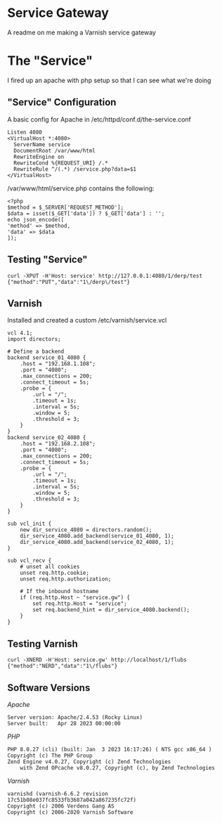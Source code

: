 # Service Gateway
A readme on me making a Varnish service gateway

# The "Service"
I fired up an apache with php setup so that I can see what we're doing

## "Service" Configuration
A basic config for Apache in /etc/httpd/conf.d/the-service.conf
```
Listen 4080
<VirtualHost *:4080>
  ServerName service
  DocumentRoot /var/www/html
  RewriteEngine on
  RewriteCond %{REQUEST_URI} /.*
  RewriteRule ^/(.*) /service.php?data=$1
</VirtualHost>
```

/var/www/html/service.php contains the following:
```
<?php
$method = $_SERVER['REQUEST_METHOD'];
$data = isset($_GET['data']) ? $_GET['data'] : '';
echo json_encode([
'method' => $method,
'data' => $data
]);
```

## Testing "Service"
```
curl -XPUT -H'Host: service' http://127.0.0.1:4080/1/derp/test
{"method":"PUT","data":"1\/derp\/test"}
```

## Varnish
Installed and created a custom /etc/varnish/service.vcl
```
vcl 4.1;
import directors;

# Define a backend
backend service_01_4080 {
    .host = "192.168.1.108";
    .port = "4080";
    .max_connections = 200;
    .connect_timeout = 5s;
    .probe = {
        .url = "/";
        .timeout = 1s;
        .interval = 5s;
        .window = 5;
        .threshold = 3;
    }
}
backend service_02_4080 {
    .host = "192.168.2.108";
    .port = "4080";
    .max_connections = 200;
    .connect_timeout = 5s;
    .probe = {
        .url = "/";
        .timeout = 1s;
        .interval = 5s;
        .window = 5;
        .threshold = 3;
    }
}

sub vcl_init {
    new dir_service_4080 = directors.random();
    dir_service_4080.add_backend(service_01_4080, 1);
    dir_service_4080.add_backend(service_02_4080, 1);
}

sub vcl_recv {
    # unset all cookies
    unset req.http.cookie;
    unset req.http.authorization;

    # If the inbound hostname
    if (req.http.Host ~ "service.gw") {
        set req.http.Host = "service";
        set req.backend_hint = dir_service_4080.backend();
    }
}
```

## Testing Varnish
```
curl -XNERD -H'Host: service.gw' http://localhost/1/flubs
{"method":"NERD","data":"1\/flubs"}
```

## Software Versions
*Apache*
```
Server version: Apache/2.4.53 (Rocky Linux)
Server built:   Apr 28 2023 00:00:00
```

*PHP*
```
PHP 8.0.27 (cli) (built: Jan  3 2023 16:17:26) ( NTS gcc x86_64 )
Copyright (c) The PHP Group
Zend Engine v4.0.27, Copyright (c) Zend Technologies
    with Zend OPcache v8.0.27, Copyright (c), by Zend Technologies
```

*Varnish*
```
varnishd (varnish-6.6.2 revision 17c51b08e037fc8533fb3687a042a867235fc72f)
Copyright (c) 2006 Verdens Gang AS
Copyright (c) 2006-2020 Varnish Software
```

